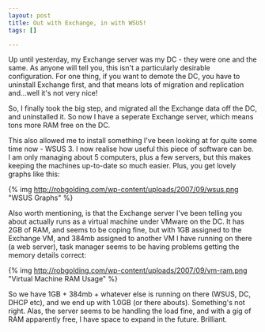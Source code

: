 ```yaml
--- 
layout: post
title: Out with Exchange, in with WSUS!
tags: []

---
```


Up until yesterday, my Exchange server was my DC - they were one and the same.
As anyone will tell you, this isn't a particularly desirable configuration. For
one thing, if you want to demote the DC, you have to uninstall Exchange first,
and that means lots of migration and replication and...well it's not very nice!

So, I finally took the big step, and migrated all the Exchange data off the DC,
and uninstalled it. So now I have a seperate Exchange server, which means tons
more RAM free on the DC.

This also allowed me to install something I've been looking at for quite some
time now - WSUS 3. I now realise how useful this piece of software can be. I am
only managing about 5 computers, plus a few servers, but this makes keeping the
machines up-to-date so much easier. Plus, you get lovely graphs like this:

{% img http://robgolding.com/wp-content/uploads/2007/09/wsus.png "WSUS Graphs" %}

Also worth mentioning, is that the Exchange server I've been telling you about
actually runs as a virtual machine under VMware on the DC. It has 2GB of RAM,
and seems to be coping fine, but with 1GB assigned to the Exchange VM, and
384mb assigned to another VM I have running on there (a web server), task
manager seems to be having problems getting the memory details correct:

{% img http://robgolding.com/wp-content/uploads/2007/09/vm-ram.png "Virtual Machine RAM Usage" %}

So we have 1GB + 384mb + whatever else is running on there (WSUS, DC, DHCP
etc), and we end up with 1.0GB (or there abouts). Something's not right. Alas,
the server seems to be handling the load fine, and with a gig of RAM apparently
free, I have space to expand in the future. Brilliant.

